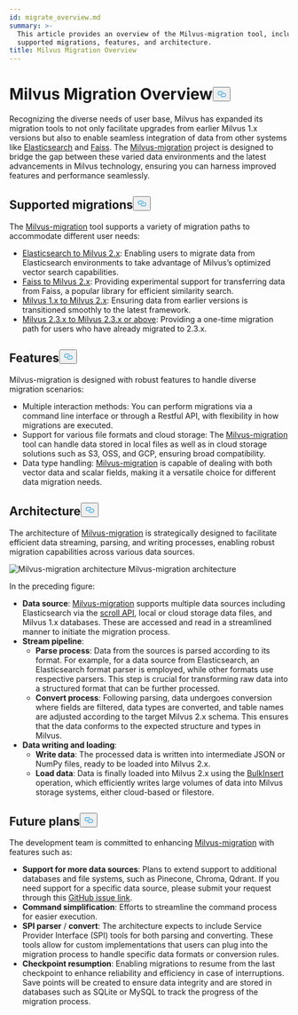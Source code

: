 ```yaml
---
id: migrate_overview.md
summary: >-
  This article provides an overview of the Milvus-migration tool, including
  supported migrations, features, and architecture.
title: Milvus Migration Overview
---
```

<h1 id="Milvus-Migration-Overview" class="common-anchor-header">Milvus Migration Overview<button data-href="#Milvus-Migration-Overview" class="anchor-icon" translate="no">
      <svg translate="no"
        aria-hidden="true"
        focusable="false"
        height="20"
        version="1.1"
        viewBox="0 0 16 16"
        width="16"
      >
        <path
          fill="#0092E4"
          fill-rule="evenodd"
          d="M4 9h1v1H4c-1.5 0-3-1.69-3-3.5S2.55 3 4 3h4c1.45 0 3 1.69 3 3.5 0 1.41-.91 2.72-2 3.25V8.59c.58-.45 1-1.27 1-2.09C10 5.22 8.98 4 8 4H4c-.98 0-2 1.22-2 2.5S3 9 4 9zm9-3h-1v1h1c1 0 2 1.22 2 2.5S13.98 12 13 12H9c-.98 0-2-1.22-2-2.5 0-.83.42-1.64 1-2.09V6.25c-1.09.53-2 1.84-2 3.25C6 11.31 7.55 13 9 13h4c1.45 0 3-1.69 3-3.5S14.5 6 13 6z"
        ></path>
      </svg>
    </button></h1><p>Recognizing the diverse needs of user base, Milvus has expanded its migration tools to not only facilitate upgrades from earlier Milvus 1.x versions but also to enable seamless integration of data from other systems like <a href="https://www.elastic.co/guide/en/elasticsearch/reference/current/elasticsearch-intro.html">Elasticsearch</a> and <a href="https://github.com/facebookresearch/faiss">Faiss</a>. The <a href="https://github.com/zilliztech/milvus-migration">Milvus-migration</a> project is designed to bridge the gap between these varied data environments and the latest advancements in Milvus technology, ensuring you can harness improved features and performance seamlessly.</p>
<h2 id="Supported-migrations" class="common-anchor-header">Supported migrations<button data-href="#Supported-migrations" class="anchor-icon" translate="no">
      <svg translate="no"
        aria-hidden="true"
        focusable="false"
        height="20"
        version="1.1"
        viewBox="0 0 16 16"
        width="16"
      >
        <path
          fill="#0092E4"
          fill-rule="evenodd"
          d="M4 9h1v1H4c-1.5 0-3-1.69-3-3.5S2.55 3 4 3h4c1.45 0 3 1.69 3 3.5 0 1.41-.91 2.72-2 3.25V8.59c.58-.45 1-1.27 1-2.09C10 5.22 8.98 4 8 4H4c-.98 0-2 1.22-2 2.5S3 9 4 9zm9-3h-1v1h1c1 0 2 1.22 2 2.5S13.98 12 13 12H9c-.98 0-2-1.22-2-2.5 0-.83.42-1.64 1-2.09V6.25c-1.09.53-2 1.84-2 3.25C6 11.31 7.55 13 9 13h4c1.45 0 3-1.69 3-3.5S14.5 6 13 6z"
        ></path>
      </svg>
    </button></h2><p>The <a href="https://github.com/zilliztech/milvus-migration">Milvus-migration</a> tool supports a variety of migration paths to accommodate different user needs:</p>
<ul>
<li><a href="/docs/es2m.md">Elasticsearch to Milvus 2.x</a>: Enabling users to migrate data from Elasticsearch environments to take advantage of Milvus’s optimized vector search capabilities.</li>
<li><a href="/docs/f2m.md">Faiss to Milvus 2.x</a>: Providing experimental support for transferring data from Faiss, a popular library for efficient similarity search.</li>
<li><a href="/docs/m2m.md">Milvus 1.x to Milvus 2.x</a>: Ensuring data from earlier versions is transitioned smoothly to the latest framework.</li>
<li><a href="/docs/from-m2x.md">Milvus 2.3.x to Milvus 2.3.x or above</a>: Providing a one-time migration path for users who have already migrated to 2.3.x.</li>
</ul>
<h2 id="Features" class="common-anchor-header">Features<button data-href="#Features" class="anchor-icon" translate="no">
      <svg translate="no"
        aria-hidden="true"
        focusable="false"
        height="20"
        version="1.1"
        viewBox="0 0 16 16"
        width="16"
      >
        <path
          fill="#0092E4"
          fill-rule="evenodd"
          d="M4 9h1v1H4c-1.5 0-3-1.69-3-3.5S2.55 3 4 3h4c1.45 0 3 1.69 3 3.5 0 1.41-.91 2.72-2 3.25V8.59c.58-.45 1-1.27 1-2.09C10 5.22 8.98 4 8 4H4c-.98 0-2 1.22-2 2.5S3 9 4 9zm9-3h-1v1h1c1 0 2 1.22 2 2.5S13.98 12 13 12H9c-.98 0-2-1.22-2-2.5 0-.83.42-1.64 1-2.09V6.25c-1.09.53-2 1.84-2 3.25C6 11.31 7.55 13 9 13h4c1.45 0 3-1.69 3-3.5S14.5 6 13 6z"
        ></path>
      </svg>
    </button></h2><p>Milvus-migration is designed with robust features to handle diverse migration scenarios:</p>
<ul>
<li>Multiple interaction methods: You can perform migrations via a command line interface or through a Restful API, with flexibility in how migrations are executed.</li>
<li>Support for various file formats and cloud storage: The <a href="https://github.com/zilliztech/milvus-migration">Milvus-migration</a> tool can handle data stored in local files as well as in cloud storage solutions such as S3, OSS, and GCP, ensuring broad compatibility.</li>
<li>Data type handling: <a href="https://github.com/zilliztech/milvus-migration">Milvus-migration</a> is capable of dealing with both vector data and scalar fields, making it a versatile choice for different data migration needs.</li>
</ul>
<h2 id="Architecture" class="common-anchor-header">Architecture<button data-href="#Architecture" class="anchor-icon" translate="no">
      <svg translate="no"
        aria-hidden="true"
        focusable="false"
        height="20"
        version="1.1"
        viewBox="0 0 16 16"
        width="16"
      >
        <path
          fill="#0092E4"
          fill-rule="evenodd"
          d="M4 9h1v1H4c-1.5 0-3-1.69-3-3.5S2.55 3 4 3h4c1.45 0 3 1.69 3 3.5 0 1.41-.91 2.72-2 3.25V8.59c.58-.45 1-1.27 1-2.09C10 5.22 8.98 4 8 4H4c-.98 0-2 1.22-2 2.5S3 9 4 9zm9-3h-1v1h1c1 0 2 1.22 2 2.5S13.98 12 13 12H9c-.98 0-2-1.22-2-2.5 0-.83.42-1.64 1-2.09V6.25c-1.09.53-2 1.84-2 3.25C6 11.31 7.55 13 9 13h4c1.45 0 3-1.69 3-3.5S14.5 6 13 6z"
        ></path>
      </svg>
    </button></h2><p>The architecture of <a href="https://github.com/zilliztech/milvus-migration">Milvus-migration</a> is strategically designed to facilitate efficient data streaming, parsing, and writing processes, enabling robust migration capabilities across various data sources.</p>
<p>
  <span class="img-wrapper">
    <img translate="no" src="/docs/v2.4.x/assets/milvus-migration-architecture.jpeg" alt="Milvus-migration architecture" class="doc-image" id="milvus-migration-architecture" />
    <span>Milvus-migration architecture</span>
  </span>
</p>
<p>In the preceding figure:</p>
<ul>
<li><strong>Data source</strong>: <a href="https://github.com/zilliztech/milvus-migration">Milvus-migration</a> supports multiple data sources including Elasticsearch via the <a href="https://www.elastic.co/guide/en/elasticsearch/reference/current/scroll-api.html">scroll API</a>, local or cloud storage data files, and Milvus 1.x databases. These are accessed and read in a streamlined manner to initiate the migration process.</li>
<li><strong>Stream pipeline</strong>:
<ul>
<li><strong>Parse process</strong>: Data from the sources is parsed according to its format. For example, for a data source from Elasticsearch, an Elasticsearch format parser is employed, while other formats use respective parsers. This step is crucial for transforming raw data into a structured format that can be further processed.</li>
<li><strong>Convert process</strong>: Following parsing, data undergoes conversion where fields are filtered, data types are converted, and table names are adjusted according to the target Milvus 2.x schema. This ensures that the data conforms to the expected structure and types in Milvus.</li>
</ul></li>
<li><strong>Data writing and loading</strong>:
<ul>
<li><strong>Write data</strong>: The processed data is written into intermediate JSON or NumPy files, ready to be loaded into Milvus 2.x.</li>
<li><strong>Load data</strong>: Data is finally loaded into Milvus 2.x using the <a href="https://milvus.io/api-reference/pymilvus/v2.4.x/ORM/utility/do_bulk_insert.md">BulkInsert</a> operation, which efficiently writes large volumes of data into Milvus storage systems, either cloud-based or filestore.</li>
</ul></li>
</ul>
<h2 id="Future-plans" class="common-anchor-header">Future plans<button data-href="#Future-plans" class="anchor-icon" translate="no">
      <svg translate="no"
        aria-hidden="true"
        focusable="false"
        height="20"
        version="1.1"
        viewBox="0 0 16 16"
        width="16"
      >
        <path
          fill="#0092E4"
          fill-rule="evenodd"
          d="M4 9h1v1H4c-1.5 0-3-1.69-3-3.5S2.55 3 4 3h4c1.45 0 3 1.69 3 3.5 0 1.41-.91 2.72-2 3.25V8.59c.58-.45 1-1.27 1-2.09C10 5.22 8.98 4 8 4H4c-.98 0-2 1.22-2 2.5S3 9 4 9zm9-3h-1v1h1c1 0 2 1.22 2 2.5S13.98 12 13 12H9c-.98 0-2-1.22-2-2.5 0-.83.42-1.64 1-2.09V6.25c-1.09.53-2 1.84-2 3.25C6 11.31 7.55 13 9 13h4c1.45 0 3-1.69 3-3.5S14.5 6 13 6z"
        ></path>
      </svg>
    </button></h2><p>The development team is committed to enhancing <a href="https://github.com/zilliztech/milvus-migration">Milvus-migration</a> with features such as:</p>
<ul>
<li><strong>Support for more data sources</strong>: Plans to extend support to additional databases and file systems, such as Pinecone, Chroma, Qdrant. If you need support for a specific data source, please submit your request through this <a href="https://github.com/zilliztech/milvus-migration/issues">GitHub issue link</a>.</li>
<li><strong>Command simplification</strong>: Efforts to streamline the command process for easier execution.</li>
<li><strong>SPI parser</strong> / <strong>convert</strong>: The architecture expects to include Service Provider Interface (SPI) tools for both parsing and converting. These tools allow for custom implementations that users can plug into the migration process to handle specific data formats or conversion rules.</li>
<li><strong>Checkpoint resumption</strong>: Enabling migrations to resume from the last checkpoint to enhance reliability and efficiency in case of interruptions. Save points will be created to ensure data integrity and are stored in databases such as SQLite or MySQL to track the progress of the migration process.</li>
</ul>
